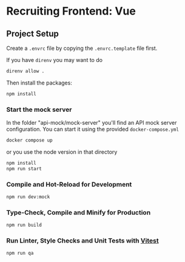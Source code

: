 # Recruiting Frontend: Vue

## Project Setup
Create a `.envrc` file by copying the `.envrc.template` file first.

If you have `direnv` you may want to do
```sh
direnv allow .
```

Then install the packages:
```sh
npm install
```

### Start the mock server
In the folder "api-mock/mock-server" you'll find an API mock server configuration.
You can start it using the provided `docker-compose.yml`
```sh
docker compose up
```

or you use the node version in that directory
```sh
npm install
npm run start
```

### Compile and Hot-Reload for Development

```sh
npm run dev:mock
```

### Type-Check, Compile and Minify for Production

```sh
npm run build
```

### Run Linter, Style Checks and Unit Tests with [Vitest](https://vitest.dev/)

```sh
npm run qa
```

